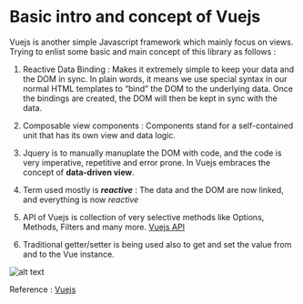 # Basic intro and concept of Vuejs

Vuejs is another simple Javascript framework which mainly focus on views. Trying to enlist some basic and main concept of this library as follows :

1. Reactive Data Binding : Makes it extremely simple to keep your data and the DOM in sync. In plain words, it means we use special syntax in our normal HTML templates to “bind” the DOM to the underlying data. Once the bindings are created, the DOM will then be kept in sync with the data. 

2. Composable view components : Components stand for a self-contained unit that has its own view and data logic.

3. Jquery is to manually manuplate the DOM with code, and the code is very imperative, repetitive and error prone. In Vuejs embraces the concept of **data-driven view**.

4. Term used mostly is **_reactive_** : The data and the DOM are now linked, and everything is now _reactive_

5. API of Vuejs is collection of  very selective methods like Options, Methods, Filters and many more. [Vuejs API](https://vuejs.org/api/)

6. Traditional getter/setter is being used also to get and set the value from and to the Vue instance.

![alt text](http://vuejs.org/images/mvvm.png "Data Driven View Concept")

Reference : [Vuejs](http://vuejs.org/guide/overview.html)

